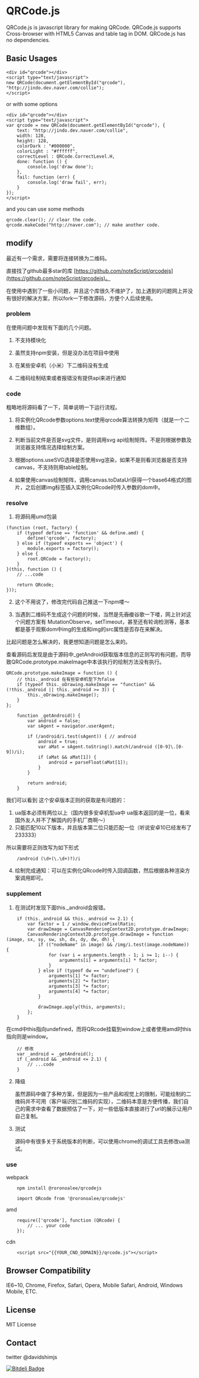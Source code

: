 # QRCode.js
QRCode.js is javascript library for making QRCode. QRCode.js supports Cross-browser with HTML5 Canvas and table tag in DOM.
QRCode.js has no dependencies.

## Basic Usages
```
<div id="qrcode"></div>
<script type="text/javascript">
new QRCode(document.getElementById("qrcode"), "http://jindo.dev.naver.com/collie");
</script>
```

or with some options

```
<div id="qrcode"></div>
<script type="text/javascript">
var qrcode = new QRCode(document.getElementById("qrcode"), {
	text: "http://jindo.dev.naver.com/collie",
	width: 128,
	height: 128,
	colorDark : "#000000",
	colorLight : "#ffffff",
	correctLevel : QRCode.CorrectLevel.H,
	done: function () {
        console.log('draw done');
    },
    fail: function (err) {
        console.log('draw fail', err);
    }
});
</script>
```

and you can use some methods

```
qrcode.clear(); // clear the code.
qrcode.makeCode("http://naver.com"); // make another code.
```
## modify

最近有一个需求，需要将连接转换为二维码。

直接找了github最多star的库 [https://github.com/noteScript/qrcodejs](https://github.com/noteScript/qrcodejs)。

在使用中遇到了一些小问题，并且这个库很久不维护了，加上遇到的问题网上并没有很好的解决方案，所以fork一下修改源码，方便个人后续使用。

### problem

在使用问题中发现有下面的几个问题。

1. 不支持模块化

2. 虽然支持npm安装，但是没办法在项目中使用

3. 在某些安卓机（小米）下二维码没有生成

4. 二维码绘制结束或者报错没有提供api来进行通知

### code

粗略地将源码看了一下，简单说明一下运行流程。

1. 将实例化QRcode参数options.text使用qrcode算法转换为矩阵（就是一个二维数组）。

2. 判断当前文件是否是svg文件，是则调用svg api绘制矩阵。不是则根据参数及浏览器支持情况选择绘制方案。

3. 根据options.useSVG选择是否使用svg渲染，如果不是则看浏览器是否支持canvas，不支持则用table绘制。

4. 如果使用canvas绘制矩阵，调用canvas.toDataUrl获得一个base64格式的图片，之后创建img标签插入实例化QRcode时传入参数的dom中。

### resolve

1. 将源码用umd包装

```
(function (root, factory) {
	if (typeof define == 'function' && define.amd) {
		define('qrcode', factory);
	} else if (typeof exports == 'object') {
		module.exports = factory();
	} else {
		root.QRCode = factory();
	}
}(this, function () {
	// ...code

	return QRcode;
}));
```

2. 这个不用说了，修改完代码自己推送一下npm喽～

3. 当遇到二维码不生成这个问题的时候，当然是先<del>百度</del>谷歌一下喽，网上针对这个问题方案有 MutationObserve，setTimeout，甚至还有轮询检测等，基本都是基于观察dom中img的生成和img的src属性是否存在来解决。

比起问题是怎么解决的，我更想知道问题是怎么来的。

查看源码后发现是由于源码中_getAndroid获取版本信息的正则写的有问题，而导致QRCode.prototype.makeImage中本该执行的绘制方法没有执行。

```
QRCode.prototype.makeImage = function () {
	// this._android 在有些安卓机型下为false
	if (typeof this._oDrawing.makeImage == "function" && (!this._android || this._android >= 3)) {
		this._oDrawing.makeImage();
	}
};
```
```
	function _getAndroid() {
		var android = false;
		var sAgent = navigator.userAgent;
		
		if (/android/i.test(sAgent)) { // android
			android = true;
			var aMat = sAgent.toString().match(/android ([0-9]\.[0-9])/i);
			if (aMat && aMat[1]) {
				android = parseFloat(aMat[1]);
			}
		}
		
		return android;
	}
```

我们可以看到 这个安卓版本正则的获取是有问题的：
1. ua版本必须有两位以上（国内很多安卓机型ua中 ua版本返回的是一位，看来国外友人并不了解国内的手机厂商啊～）
2. 只能匹配10以下版本，并且版本第二位只能匹配一位（听说安卓10已经发布了 233333）

所以需要将正则改写为如下形式

```
	/android (\d+(\.\d+)?)/i
```

4. 绘制完成通知：可以在实例化QRcode时传入回调函数，然后根据各种渲染方案调用即可。

### supplement

1. 在测试时发现下面this._android会报错。

```
	if (this._android && this._android <= 2.1) {
		var factor = 1 / window.devicePixelRatio;
		var drawImage = CanvasRenderingContext2D.prototype.drawImage; 
		CanvasRenderingContext2D.prototype.drawImage = function (image, sx, sy, sw, sh, dx, dy, dw, dh) {
			if (("nodeName" in image) && /img/i.test(image.nodeName)) {
				for (var i = arguments.length - 1; i >= 1; i--) {
					arguments[i] = arguments[i] * factor;
				}
			} else if (typeof dw == "undefined") {
				arguments[1] *= factor;
				arguments[2] *= factor;
				arguments[3] *= factor;
				arguments[4] *= factor;
			}
			
			drawImage.apply(this, arguments); 
		};
	}
```
在cmd中this指向undefined，而将QRcode挂载到window上或者使用amd时this指向则是window。

```
	// 修改
	var _android = _getAndroid();
	if (_android && _android <= 2.1) {
		// ...code
	}
```

2. 降级

	虽然源码中做了多种方案，但是因为一些产品和视觉上的限制，可能绘制的二维码并不可用（客户端识别二维码的实现），二维码本意是方便传播，我们自己的需求中查看了数据预估了一下，对一些低版本直接进行了url的展示让用户自己复制。

3. 测试

	源码中有很多关于系统版本的判断，可以使用chrome的调试工具去修改ua测试。

### use

webpack
```
	npm install @roronoalee/qrcodejs
```
```
	import QRcode from '@roronoalee/qrcodejs'
```

amd 

```
	require(['qrcode'], function (QRcode) {
		// ... your code
	});
```

cdn

```
	<script src="{{YOUR_CND_DOMAIN}}/qrcode.js"></script>
```

## Browser Compatibility
IE6~10, Chrome, Firefox, Safari, Opera, Mobile Safari, Android, Windows Mobile, ETC.

## License
MIT License

## Contact
twitter @davidshimjs

[![Bitdeli Badge](https://d2weczhvl823v0.cloudfront.net/davidshimjs/qrcodejs/trend.png)](https://bitdeli.com/free "Bitdeli Badge")

